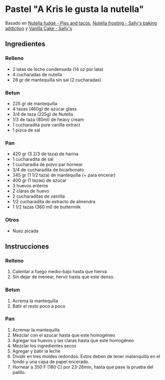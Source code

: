 # Pastel "A Kris le gusta la nutella"

Basado en [Nutella fudge - Pies and tacos](https://www.piesandtacos.com/nutella-fudge/), [Nutella frosting - Sally's baking addiction](https://sallysbakingaddiction.com/nutella-frosting/) y [Vanilla Cake - Sally's](https://sallysbakingaddiction.com/vanilla-cake/)

## Ingredientes

### Relleno
- 2 latas de leche condensada (14 oz por lata)
- 4 cucharadas de nutella
- 28 gr de mantequilla sin sal (2 cucharadas)

### Betun
- 225 gr de mantequilla
- 4 tazas (460g) de azúcar glass
- 3/4 de taza (225g) de Nutella
- 1/3 de taza (80ml) de heavy cream
- 1 cucharadita pure vanilla extract
- 1 pizca de sal

### Pan
- 420 gr (3 2/3 de taza) de harina
- 1 cucharadita de sal
- 1 cucharadia de polvo par hornear
- 3/4 de cucharadita de bicarbonato
- 345 gr (1 1/2 taza) de mantequilla (+ para encerar)
- 400 gr (1 tazas) de azúcar
- 3 huevos enteros
- 2 claras de huevo
- 2 cucharaditas de vainilla
- 1/2 cucharadita de extracto de almendra
- 1 1/2 tazas (360 ml) de buttermilk

### Otros
- Nuez picada

## Instrucciones

### Relleno

1. Calentar a fuego medio-bajo hasta que hierva
2. Sin dejar de menear, hervir hasta que este denso.

### Betun
1. Acrema la mantequilla
2. Batir el resto poco a poco

### Pan
1. Acremar la mantequilla
2. Mezclar con el azucar hasta que este homogéneo
3. Agregar loa huevos y las claras hasta que esté homogéneo
4. Mezclar los ingredientes secos
5. Agregar y batir la leche
6. Dividir en tres moldes redondos. Estos deben de tener matenquilla en el fondo y una capa de papel encerado.
7. Hornear a 350 F (180 C) por 23-26min, hasta que pase la prueba del palillo.
